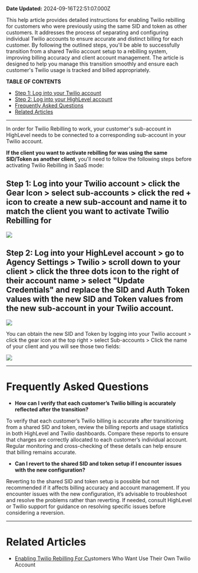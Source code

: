 **Date Updated:** 2024-09-16T22:51:07.000Z

This help article provides detailed instructions for enabling Twilio rebilling for customers who were previously using the same SID and token as other customers. It addresses the process of separating and configuring individual Twilio accounts to ensure accurate and distinct billing for each customer. By following the outlined steps, you'll be able to successfully transition from a shared Twilio account setup to a rebilling system, improving billing accuracy and client account management. The article is designed to help you manage this transition smoothly and ensure each customer's Twilio usage is tracked and billed appropriately.

  
**TABLE OF CONTENTS**

   * [Step 1: Log into your Twilio account](#Step-1%3A-Log-into-your-Twilio-account-%3E-click-the-Gear-Icon-%3E-select-sub-accounts-%3E-click-the-red-+-icon-to-create-a-new-sub-account-and-name-it-to-match-the-client-you-want-to-activate-Twilio-Rebilling-for)
   * [Step 2: Log into your HighLevel account](#Step-2%3A-Log-into-your-HighLevel-account-%3E-go-to-Agency-Settings-%3E-Twilio-%3E-scroll-down-to-your-client-%3E-click-the-three-dots-icon-to-the-right-of-their-account-name-%3E-select-)[](#Frequently-Asked-Questions)
   * [Frequently Asked Questions](#Frequently-Asked-Questions)[](#Related-Articles)
   * [Related Articles](#Related-Articles)

  
---

  
In order for Twilio Rebilling to work, your customer's sub-account in HighLevel needs to be connected to a corresponding sub-account in your Twilio account.

  
**If the client you want to activate rebilling for was using the same SID/Token as another client**, you'll need to follow the following steps before activating Twilio Rebilling in SaaS mode:

  
## **Step 1:** Log into your Twilio account > click the Gear Icon > select sub-accounts > click the red + icon to create a new sub-account and name it to match the client you want to activate Twilio Rebilling for

![](https://s3.amazonaws.com/cdn.freshdesk.com/data/helpdesk/attachments/production/155032960554/original/nWDvCQNZrK642hnp_Q1X5d9yqGz3og9j-Q.jpg?1726507199)

## **Step 2:** Log into your HighLevel account > go to Agency Settings > Twilio > scroll down to your client > click the three dots icon to the right of their account name > select "Update Credentials" and replace the SID and Auth Token values with the new SID and Token values from the new sub-account in your Twilio account. 

  
![](https://s3.amazonaws.com/cdn.freshdesk.com/data/helpdesk/attachments/production/155032960573/original/8xoTXozHJbk99WD5h7bwGZ5MGxA-dT4qOQ.jpg?1726507231)

  
You can obtain the new SID and Token by logging into your Twilio account > click the gear icon at the top right > select Sub-accounts > Click the name of your client and you will see those two fields:
  
  
![](https://s3.amazonaws.com/cdn.freshdesk.com/data/helpdesk/attachments/production/155032960592/original/rD-zcXx_yWF_Q7qNgq2IVHMjx9bYGY7Ykw.jpg?1726507259)

---

# **Frequently Asked Questions**

* **How can I verify that each customer’s Twilio billing is accurately reflected after the transition?**  
    
To verify that each customer’s Twilio billing is accurate after transitioning from a shared SID and token, review the billing reports and usage statistics in both HighLevel and Twilio dashboards. Compare these reports to ensure that charges are correctly allocated to each customer’s individual account. Regular monitoring and cross-checking of these details can help ensure that billing remains accurate.
* **Can I revert to the shared SID and token setup if I encounter issues with the new configuration?**  
    
Reverting to the shared SID and token setup is possible but not recommended if it affects billing accuracy and account management. If you encounter issues with the new configuration, it’s advisable to troubleshoot and resolve the problems rather than reverting. If needed, consult HighLevel or Twilio support for guidance on resolving specific issues before considering a reversion.

---

# **Related Articles**

* [](https://help.gohighlevel.com/en/support/solutions/articles/155000002369)[Enabling Twilio Rebilling For Cu](https://help.gohighlevel.com/support/solutions/articles/48001178719-enabling-twilio-rebilling-for-customers-who-want-use-their-own-twilio-account)stomers Who Want Use Their Own Twilio Account